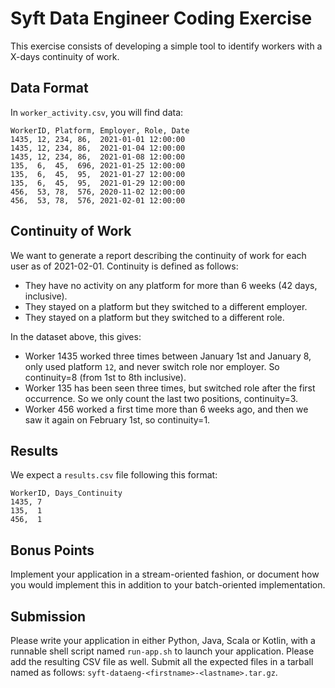 # Syft Data Engineer Coding Exercise

This exercise consists of developing a simple tool to identify workers with a X-days continuity of work.

## Data Format

In `worker_activity.csv`, you will find data:

```
WorkerID, Platform, Employer, Role, Date
1435, 12, 234, 86,  2021-01-01 12:00:00
1435, 12, 234, 86,  2021-01-04 12:00:00
1435, 12, 234, 86,  2021-01-08 12:00:00
135,  6,  45,  696, 2021-01-25 12:00:00
135,  6,  45,  95,  2021-01-27 12:00:00
135,  6,  45,  95,  2021-01-29 12:00:00
456,  53, 78,  576, 2020-11-02 12:00:00
456,  53, 78,  576, 2021-02-01 12:00:00
```

## Continuity of Work

We want to generate a report describing the continuity of work for each user as of 2021-02-01. Continuity is defined as follows:

* They have no activity on any platform for more than 6 weeks (42 days, inclusive).
* They stayed on a platform but they switched to a different employer.
* They stayed on a platform but they switched to a different role.

In the dataset above, this gives:

* Worker 1435 worked three times between January 1st and January 8, only used platform `12`, and never switch role nor employer. So continuity=8 (from 1st to 8th inclusive).
* Worker 135 has been seen three times, but switched role after the first occurrence. So we only count the last two positions, continuity=3.
* Worker 456 worked a first time more than 6 weeks ago, and then we saw it again on February 1st, so continuity=1.


## Results

We expect a `results.csv` file following this format:

```
WorkerID, Days_Continuity
1435, 7
135,  1
456,  1
```

## Bonus Points

Implement your application in a stream-oriented fashion, or document how you would implement this in addition to your batch-oriented implementation.



## Submission

Please write your application in either Python, Java, Scala or Kotlin, with a runnable shell script named `run-app.sh` to launch your application.
Please add the resulting CSV file as well.
Submit all the expected files in a tarball named as follows: `syft-dataeng-<firstname>-<lastname>.tar.gz`.
